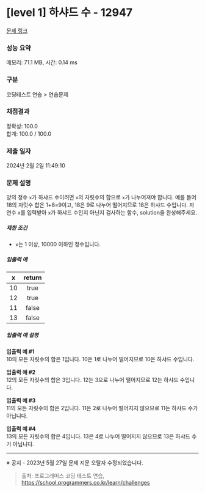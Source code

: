 # [level 1] 하샤드 수 - 12947 

[문제 링크](https://school.programmers.co.kr/learn/courses/30/lessons/12947) 

### 성능 요약

메모리: 71.1 MB, 시간: 0.14 ms

### 구분

코딩테스트 연습 > 연습문제

### 채점결과

정확성: 100.0<br/>합계: 100.0 / 100.0

### 제출 일자

2024년 2월 2일 11:49:10

### 문제 설명

<p>양의 정수 <code>x</code>가 하샤드 수이려면 <code>x</code>의 자릿수의 합으로 <code>x</code>가 나누어져야 합니다. 예를 들어 18의 자릿수 합은 1+8=9이고, 18은 9로 나누어 떨어지므로 18은 하샤드 수입니다. 자연수 <code>x</code>를 입력받아 <code>x</code>가 하샤드 수인지 아닌지 검사하는 함수, solution을 완성해주세요.</p>

<h5>제한 조건</h5>

<ul>
<li><code>x</code>는 1 이상, 10000 이하인 정수입니다.</li>
</ul>

<h5>입출력 예</h5>
<table class="table">
        <thead><tr>
<th>x</th>
<th style="text-align: center">return</th>
</tr>
</thead>
        <tbody><tr>
<td>10</td>
<td style="text-align: center">true</td>
</tr>
<tr>
<td>12</td>
<td style="text-align: center">true</td>
</tr>
<tr>
<td>11</td>
<td style="text-align: center">false</td>
</tr>
<tr>
<td>13</td>
<td style="text-align: center">false</td>
</tr>
</tbody>
      </table>
<h5>입출력 예 설명</h5>

<p><strong>입출력 예 #1</strong><br>
10의 모든 자릿수의 합은 1입니다. 10은 1로 나누어 떨어지므로 10은 하샤드 수입니다.</p>

<p><strong>입출력 예 #2</strong><br>
12의 모든 자릿수의 합은 3입니다. 12는 3으로 나누어 떨어지므로 12는 하샤드 수입니다.</p>

<p><strong>입출력 예 #3</strong><br>
11의 모든 자릿수의 합은 2입니다. 11은 2로 나누어 떨어지지 않으므로 11는 하샤드 수가 아닙니다.</p>

<p><strong>입출력 예 #4</strong><br>
13의 모든 자릿수의 합은 4입니다. 13은 4로 나누어 떨어지지 않으므로 13은 하샤드 수가 아닙니다.</p>

<hr>

<p>※ 공지 - 2023년 5월 27일 문제 지문 오탈자 수정되었습니다.</p>


> 출처: 프로그래머스 코딩 테스트 연습, https://school.programmers.co.kr/learn/challenges